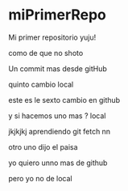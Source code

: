 # miPrimerRepo
Mi primer repositorio yuju!

como de que no shoto

Un commit mas desde gitHub

quinto cambio local

este es le sexto cambio en github

y si hacemos uno mas  ? local 

jkjkjkj
aprendiendo git fetch nn

otro uno dijo el paisa

yo quiero unno mas de github

pero yo no de local 
